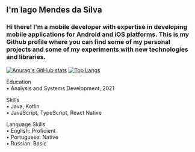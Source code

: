 ## I'm Iago Mendes da Silva ##

### Hi there! I'm a mobile developer with expertise in developing mobile applications for Android and iOS platforms. This is my Github profile where you can find some of my personal projects and some of my experiments with new technologies and libraries. ###

[![Anurag's GitHub stats](https://github-readme-stats.vercel.app/api?username=iagoMendesDaSilva&count_private=true&theme=dark)](https://github.com/iagoMendesDaSilva)
 [![Top Langs](https://github-readme-stats.vercel.app/api/top-langs/?username=iagoMendesDaSilva&layout=compact&theme=dark)](https://github.com/iagoMendesDaSilva)

Education<br>
• Analysis and Systems Development, 2021

Skills<br>
• Java, Kotlin<br>
• JavaScript, TypeScript, React Native<br>

Language Skills<br>
• English: Proficient<br>
• Portuguese: Native<br>
• Russian: Basic
